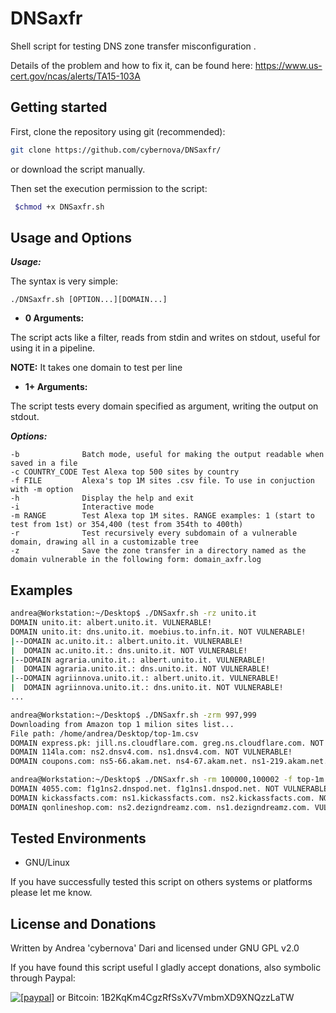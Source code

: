 DNSaxfr
====

Shell script for testing DNS zone transfer misconfiguration .

Details of the problem and how to fix it, can be found here: https://www.us-cert.gov/ncas/alerts/TA15-103A

## Getting started

First, clone the repository using git (recommended):

```bash
git clone https://github.com/cybernova/DNSaxfr/
```
or download the script manually.

Then set the execution permission to the script:

```bash
 $chmod +x DNSaxfr.sh
```

Usage and Options
-----------------

***Usage:***

The syntax is very simple:

```
./DNSaxfr.sh [OPTION...][DOMAIN...]

```

* **0 Arguments:**

The script acts like a filter, reads from stdin and writes on stdout, useful for using it in a pipeline.

**NOTE:** It takes one domain to test per line

* **1+ Arguments:**

The script tests every domain specified as argument, writing the output on stdout.

***Options:***

```
-b              Batch mode, useful for making the output readable when saved in a file
-c COUNTRY_CODE Test Alexa top 500 sites by country
-f FILE         Alexa's top 1M sites .csv file. To use in conjuction with -m option
-h              Display the help and exit
-i              Interactive mode
-m RANGE        Test Alexa top 1M sites. RANGE examples: 1 (start to test from 1st) or 354,400 (test from 354th to 400th)   
-r              Test recursively every subdomain of a vulnerable domain, drawing all in a customizable tree
-z              Save the zone transfer in a directory named as the domain vulnerable in the following form: domain_axfr.log

```

## Examples

```bash
andrea@Workstation:~/Desktop$ ./DNSaxfr.sh -rz unito.it
DOMAIN unito.it: albert.unito.it. VULNERABLE!
DOMAIN unito.it: dns.unito.it. moebius.to.infn.it. NOT VULNERABLE!
|--DOMAIN ac.unito.it.: albert.unito.it. VULNERABLE!
|  DOMAIN ac.unito.it.: dns.unito.it. NOT VULNERABLE!
|--DOMAIN agraria.unito.it.: albert.unito.it. VULNERABLE!
|  DOMAIN agraria.unito.it.: dns.unito.it. NOT VULNERABLE!
|--DOMAIN agriinnova.unito.it.: albert.unito.it. VULNERABLE!
|  DOMAIN agriinnova.unito.it.: dns.unito.it. NOT VULNERABLE!
...

andrea@Workstation:~/Desktop$ ./DNSaxfr.sh -zrm 997,999
Downloading from Amazon top 1 milion sites list...
File path: /home/andrea/Desktop/top-1m.csv
DOMAIN express.pk: jill.ns.cloudflare.com. greg.ns.cloudflare.com. NOT VULNERABLE!
DOMAIN 114la.com: ns2.dnsv4.com. ns1.dnsv4.com. NOT VULNERABLE!
DOMAIN coupons.com: ns5-66.akam.net. ns4-67.akam.net. ns1-219.akam.net. ns7-64.akam.net. NOT VULNERABLE!

andrea@Workstation:~/Desktop$ ./DNSaxfr.sh -rm 100000,100002 -f top-1m.csv 
DOMAIN 4055.com: f1g1ns2.dnspod.net. f1g1ns1.dnspod.net. NOT VULNERABLE!
DOMAIN kickassfacts.com: ns1.kickassfacts.com. ns2.kickassfacts.com. NOT VULNERABLE!
DOMAIN qonlineshop.com: ns2.dezigndreamz.com. ns1.dezigndreamz.com. VULNERABLE!

```

## Tested Environments

* GNU/Linux

If you have successfully tested this script on others systems or platforms please let me know.

License and Donations
-------

Written by Andrea 'cybernova' Dari and licensed under GNU GPL v2.0

If you have found this script useful I gladly accept donations, also symbolic through Paypal:

<a href="https://www.paypal.com/cgi-bin/webscr?cmd=_donations&business=andreadari91%40gmail%2ecom&lc=IT&item_name=Andrea%20Dari%20IT%20independent%20researcher&currency_code=EUR&bn=PP%2dDonationsBF%3abtn_donateCC_LG%2egif%3aNonHostedGuest"><img src="https://www.paypalobjects.com/en_US/i/btn/btn_donate_LG.gif" alt="[paypal]" /></a> or Bitcoin: 1B2KqKm4CgzRfSsXv7VmbmXD9XNQzzLaTW

